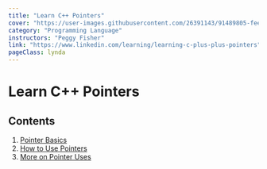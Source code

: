 ```yaml
---
title: "Learn C++ Pointers"
cover: "https://user-images.githubusercontent.com/26391143/91489805-fee71a00-e8e3-11ea-8e20-d2da6393d366.png"
category: "Programming Language"
instructors: "Peggy Fisher"
link: "https://www.linkedin.com/learning/learning-c-plus-plus-pointers"
pageClass: lynda
---
```


# Learn C++ Pointers

## Contents

1. [Pointer Basics](./01_Pointer-Basics/)
2. [How to Use Pointers](./02_How-to-Use-Pointers/)
3. [More on Pointer Uses]()
